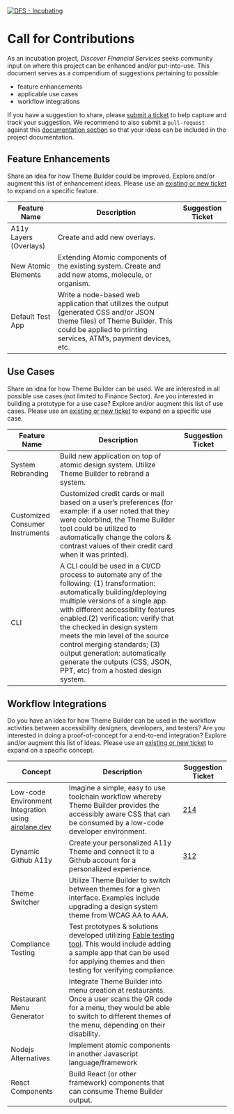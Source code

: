 [![DFS - Incubating](../_images/discover-incubating.svg)](https://technology.discover.com/technologies/open_source)

# Call for Contributions
As an incubation project, *Discover Financial Services* seeks community input on where this project can be enhanced and/or put-into-use. This document serves as a compendium of suggestions pertaining to possible:

* feature enhancements
* applicable use cases
* workflow integrations

If you have a suggestion to share, please [submit a ticket](https://github.com/discoverfinancial/a11y-theme-builder/issues) to help capture and track your suggestion. We recommend to also submit a `pull-request` against this [documentation section](./index.md) so that your ideas can be included in the project documentation. 

## Feature Enhancements
Share an idea for how Theme Builder could be improved.  Explore and/or augment this list of enhancement ideas. Please use an [existing or new ticket](https://github.com/discoverfinancial/a11y-theme-builder/issues) to expand on a specific feature. 

| Feature Name | Description | Suggestion Ticket |
| --- | --- | --- | 
| A11y Layers (Overlays)| Create and add new overlays. | |
| New Atomic Elements | Extending Atomic components of the existing system. Create and add new atoms, molecule, or organism.| |
| Default Test App | Write a node-based web application that utilizes the output (generated CSS and/or JSON theme files) of Theme Builder. This could be applied to printing services, ATM’s, payment devices, etc. | |

## Use Cases
Share an idea for how Theme Builder can be used. We are interested in all possible use cases (not limited to Finance Sector). Are you interested in building a prototype for a use case? Explore and/or augment this list of use cases. Please use an [existing or new ticket](https://github.com/discoverfinancial/a11y-theme-builder/issues) to expand on a specific use case. 

| Feature Name | Description | Suggestion Ticket |
| --- | --- | --- | 
| System Rebranding | Build new application on top of atomic design system. Utilize Theme Builder to rebrand a system.| |
| Customized Consumer Instruments | Customized credit cards or mail based on a user’s preferences (for example: if a user noted that they were colorblind, the Theme Builder tool could be utilized to automatically change the colors & contrast values of their credit card when it was printed). | |
| CLI | A CLI could be used in a CI/CD process to automate any of the following: (1) transformation: automatically building/deploying multiple versions of a single app with different accessibility features enabled.(2) verification: verify that the checked in design system meets the min level of the source control merging standards; (3) output generation: automatically generate the outputs (CSS, JSON, PPT, etc) from a hosted design system. | |  

## Workflow Integrations 

Do you have an idea for how Theme Builder can be used in the workflow activities between accessibility designers, developers, and testers? Are you interested in doing a proof-of-concept for a end-to-end integration? Explore and/or augment this list of ideas. Please use an [existing or new ticket](https://github.com/discoverfinancial/a11y-theme-builder/issues) to expand on a specific concept. 

| Concept | Description |Suggestion Ticket |
| --- | --- | --- | 
| Low-code Environment Integration using [airplane.dev](https://www.airplane.dev/) | Imagine a simple, easy to use toolchain workflow whereby Theme Builder provides the accessibly aware CSS that can be consumed by a low-code developer environment. | [214](https://github.com/discoverfinancial/a11y-theme-builder/issues/214) |
| Dynamic Github A11y | Create your personalized A11y Theme and connect it to a Github account for a personalized experience. | [312](https://github.com/discoverfinancial/a11y-theme-builder/issues/312) |
| Theme Switcher |Utilize Theme Builder to switch between themes for a given interface. Examples include upgrading a design system theme from WCAG AA to AAA. | |
| Compliance Testing| Test prototypes & solutions developed utilizing [Fable testing tool](https://makeitfable.com/). This would include adding a sample app that can be used for applying themes and then testing for verifying compliance. | |
| Restaurant Menu Generator | Integrate Theme Builder into menu creation at restaurants. Once a user scans the QR code for a menu, they would be able to switch to different themes of the menu, depending on their disability. | |
| Nodejs Alternatives | Implement atomic components in another Javascript language/framework | |
| React Components | Build React (or other framework) components that can consume Theme Builder output. | |
